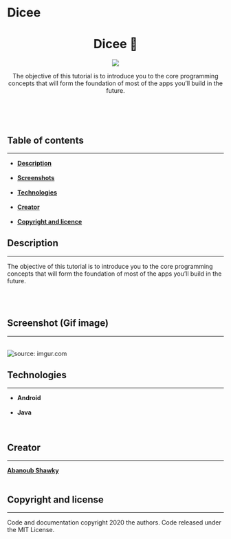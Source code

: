 # Dicee
<!DOCTYPE html>
<html>
<body>
<center>
<h1>Dicee 🎲</h1>
</center>
  
<center>
  <img src="https://encrypted-tbn0.gstatic.com/images?q=tbn%3AANd9GcQnW8HfuG_dxk4tbw_TmNKnNxa0PJtckBIdoBN99b6lVwXenT-P&usqp=CAU"/></center>
  
<center>
  <p>
  The objective of this tutorial is to introduce you to the core programming concepts that will form the foundation of most of the apps   you’ll build in the future.
  </p>
</center>

<br><br><br>

<h2>Table of contents</h2>
<hr>

<ul>
  <li><b><a href="#description">Description</a></b></li>
  <br>
  <li><b><a href="#screenshots">Screenshots</a></b></li>
  <br>
  <li><b><a href="#technologies">Technologies</a></b></li>
  <br>
  <li><b><a href="creator">Creator</a></b></li>
  <br>
  <li><b><a href="copyright">Copyright and licence</a></b></li>
</ul>  


<h2 id="description">Description</h2>
<hr>

<p>
  The objective of this tutorial is to introduce you to the core programming concepts that will form the foundation of most of the apps   you’ll build in the future.
</p>

<br>
<br>
  
<h2 id="screenshots">Screenshot (Gif image)</h2>
<hr>

<br>
<img src="https://i.imgur.com/Soesd5N.gif" title="source: imgur.com" />
<br>

<h2 id="technologies">Technologies</h2>
<hr>

<ul>
   <li><b>Android</b></li>
   <br>
   <li><b>Java</b></li>
</ul>

<br>
<h2 id="creator">Creator</h2>
<hr>

<a href="https://github.com/Abanoub-Showky"><b>Abanoub Shawky</b></a>
<br>
<br>

<h2 id="copyright">Copyright and license</h2>
<hr>

<p>
   Code and documentation copyright 2020 the authors. Code released under the MIT License.
</p>

</body>
</html>
